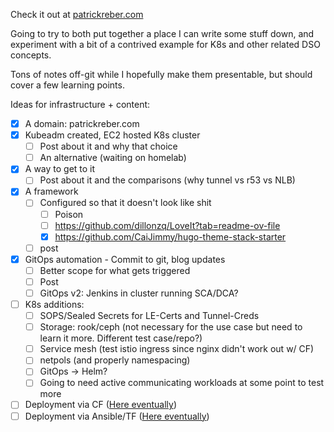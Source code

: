 Check it out at [patrickreber.com](https://patrickreber.com)
 
Going to try to both put together a place I can write some stuff down, and experiment with a bit of a contrived example for K8s and other related DSO concepts. 

Tons of notes off-git while I hopefully make them presentable, but should cover a few learning points. 


Ideas for infrastructure + content:
* [x] A domain: patrickreber.com
* [x] Kubeadm created, EC2 hosted K8s cluster 
	* [ ] Post about it and why that choice
	* [ ] An alternative (waiting on homelab)
* [x] A way to get to it
	* [ ] Post about it and the comparisons (why tunnel vs r53 vs NLB)
* [x] A framework
	* [ ] Configured so that it doesn't look like shit
 		* [ ] Poison 
 		* [ ] https://github.com/dillonzq/LoveIt?tab=readme-ov-file
		* [X] https://github.com/CaiJimmy/hugo-theme-stack-starter
	* [ ] post
* [X] GitOps automation - Commit to git, blog updates
	* [ ] Better scope for what gets triggered
	* [ ] Post
 	* [ ] GitOps v2: Jenkins in cluster running SCA/DCA?
* [ ] K8s additions:
	* [ ] SOPS/Sealed Secrets for LE-Certs and Tunnel-Creds 
	* [ ] Storage: rook/ceph (not necessary for the use case but need to learn it more. Different test case/repo?)
	* [ ] Service mesh (test istio ingress since nginx didn't work out w/ CF)
	* [ ] netpols (and properly namespacing)
	* [ ] GitOps -> Helm? 
	* [ ] Going to need active communicating workloads at some point to test more
* [ ] Deployment via CF ([Here eventually](https://github.com/reberp/AWS-automations/tree/main/CloudFormation))
* [ ] Deployment via Ansible/TF ([Here eventually](https://github.com/reberp/AWS-automations/))
